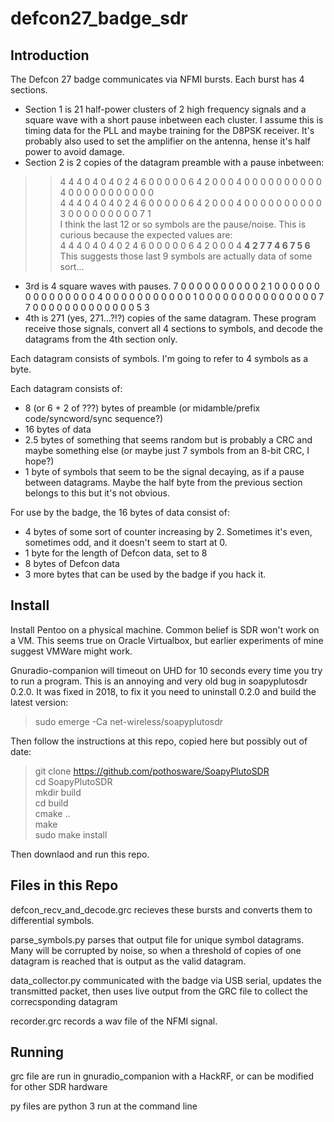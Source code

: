 defcon27_badge_sdr
==================

Introduction
------------

The Defcon 27 badge communicates via NFMI bursts. Each burst has 4 sections. 
* Section 1 is 21 half-power clusters of 2 high frequency signals and a square wave with a short pause inbetween each cluster. I assume this is timing data for the PLL and maybe training for the D8PSK receiver. It's probably also used to set the amplifier on the antenna, hense it's half power to avoid damage.
* Section 2 is 2 copies of the datagram preamble with a pause inbetween: 
 > > 4 4 4 0 4 0 4 0 2 4 6 0 0 0 0 0 6 4 2 0 0 0 4 0 0 0 0 0 0 0 0 0 0 4 0 0 0 0 0 0 0 0 0 0 0  
 > > 4 4 4 0 4 0 4 0 2 4 6 0 0 0 0 0 6 4 2 0 0 0 4 0 0 0 0 0 0 0 0 0 0 3 0 0 0 0 0 0 0 0 0 7 1  
 > > I think the last 12 or so symbols are the pause/noise. This is curious because the expected values are:  
 > > 4 4 4 0 4 0 4 0 2 4 6 0 0 0 0 0 6 4 2 0 0 0 4 **4 2 7 7 4 6 7 5 6**  
 > > This suggests those last 9 symbols are actually data of some sort...
* 3rd is 4 square waves with pauses. 7 0 0 0 0 0 0 0 0 0 0 2 1 0 0 0 0 0 0 0 0 0 0 0 0 0 0 0 4 0 0 0 0 0 0 0 0 0 0 0 1 0 0 0 0 0 0 0 0 0 0 0 0 0 0 0 7 7 0 0 0 0 0 0 0 0 0 0 0 0 0 5 3 
* 4th is 271 (yes, 271...?!?) copies of the same datagram. These program receive those signals, convert all 4 sections to symbols, and decode the datagrams from the 4th section only.

Each datagram consists of symbols. I'm going to refer to 4 symbols as a byte.

Each datagram consists of:
* 8 (or 6 + 2 of ???) bytes of preamble (or midamble/prefix code/syncword/sync sequence?)
* 16 bytes of data
* 2.5 bytes of something that seems random but is probably a CRC and maybe something else (or maybe just 7 symbols from an 8-bit CRC, I hope?)
* 1 byte of symbols that seem to be the signal decaying, as if a pause between datagrams. Maybe the half byte from the previous section belongs to this but it's not obvious.

For use by the badge, the 16 bytes of data consist of:
* 4 bytes of some sort of counter increasing by 2. Sometimes it's even, sometimes odd, and it doesn't seem to start at 0.
* 1 byte for the length of Defcon data, set to 8
* 8 bytes of Defcon data
* 3 more bytes that can be used by the badge if you hack it.

Install
-------

Install Pentoo on a physical machine. Common belief is SDR won't work on a VM. This seems true on Oracle Virtualbox, but earlier experiments of mine suggest VMWare might work.

Gnuradio-companion will timeout on UHD for 10 seconds every time you try to run a program. This is an annoying and very old bug in soapyplutosdr 0.2.0. It was fixed in 2018, to fix it you need to uninstall 0.2.0 and build the latest version:

> sudo emerge -Ca net-wireless/soapyplutosdr

Then follow the instructions at this repo, copied here but possibly out of date:  
 > git clone https://github.com/pothosware/SoapyPlutoSDR  
 > cd SoapyPlutoSDR  
 > mkdir build  
 > cd build  
 > cmake ..  
 > make  
 > sudo make install  

Then downlaod and run this repo.

Files in this Repo
------------------

defcon_recv_and_decode.grc recieves these bursts and converts them to differential symbols.

parse_symbols.py parses that output file for unique symbol datagrams. Many will be corrupted by noise, so when a threshold of copies of one datagram is reached that is output as the valid datagram.

data_collector.py communicated with the badge via USB serial, updates the transmitted packet, then uses live output from the GRC file to collect the correcsponding datagram

recorder.grc records a wav file of the NFMI signal.

Running
-------

grc file are run in gnuradio_companion with a HackRF, or can be modified for other SDR hardware

py files are python 3 run at the command line
